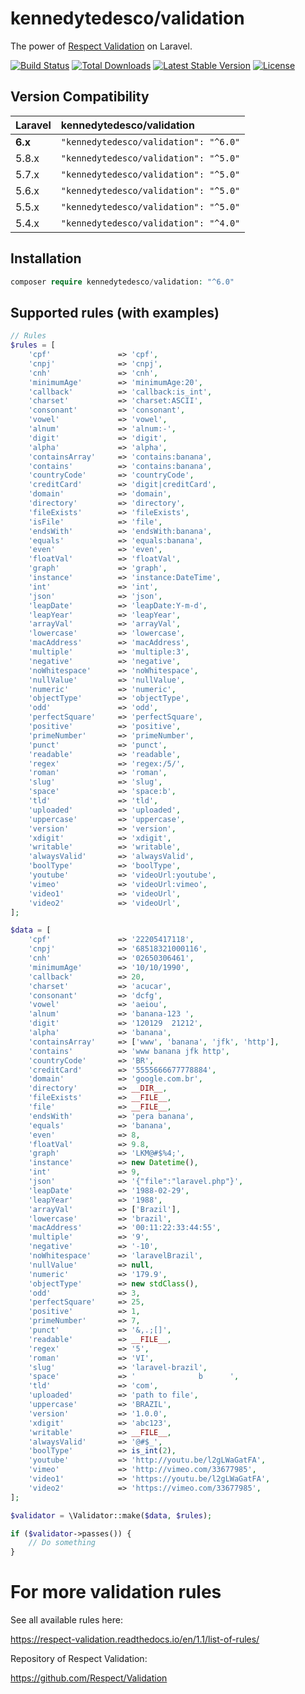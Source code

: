 kennedytedesco/validation
==========

The power of [Respect Validation](https://github.com/Respect/Validation) on Laravel.

[![Build Status](https://travis-ci.org/KennedyTedesco/Validation.svg)](https://travis-ci.org/KennedyTedesco/Validation)
[![Total Downloads](https://poser.pugx.org/KennedyTedesco/Validation/downloads.svg)](https://packagist.org/packages/KennedyTedesco/Validation)
[![Latest Stable Version](https://poser.pugx.org/KennedyTedesco/Validation/v/stable.svg)](https://packagist.org/packages/KennedyTedesco/Validation)
[![License](https://poser.pugx.org/orchestra/testbench/license)](https://packagist.org/packages/orchestra/testbench)

## Version Compatibility

 Laravel  | kennedytedesco/validation
:---------|:----------
 **6.x**  | `"kennedytedesco/validation": "^6.0"`
 5.8.x    | `"kennedytedesco/validation": "^5.0"`
 5.7.x    | `"kennedytedesco/validation": "^5.0"`
 5.6.x    | `"kennedytedesco/validation": "^5.0"`
 5.5.x    | `"kennedytedesco/validation": "^5.0"`
 5.4.x    | `"kennedytedesco/validation": "^4.0"`

## Installation

```php
composer require kennedytedesco/validation: "^6.0"
```

## Supported rules (with examples)

```php
// Rules
$rules = [
    'cpf'               => 'cpf',
    'cnpj'              => 'cnpj',
    'cnh'               => 'cnh',
    'minimumAge'        => 'minimumAge:20',
    'callback'          => 'callback:is_int',
    'charset'           => 'charset:ASCII',
    'consonant'         => 'consonant',
    'vowel'             => 'vowel',
    'alnum'             => 'alnum:-',
    'digit'             => 'digit',
    'alpha'             => 'alpha',
    'containsArray'     => 'contains:banana',
    'contains'          => 'contains:banana',
    'countryCode'       => 'countryCode',
    'creditCard'        => 'digit|creditCard',
    'domain'            => 'domain',
    'directory'         => 'directory',
    'fileExists'        => 'fileExists',
    'isFile'            => 'file',
    'endsWith'          => 'endsWith:banana',
    'equals'            => 'equals:banana',
    'even'              => 'even',
    'floatVal'          => 'floatVal',
    'graph'             => 'graph',
    'instance'          => 'instance:DateTime',
    'int'               => 'int',
    'json'              => 'json',
    'leapDate'          => 'leapDate:Y-m-d',
    'leapYear'          => 'leapYear',
    'arrayVal'          => 'arrayVal',
    'lowercase'         => 'lowercase',
    'macAddress'        => 'macAddress',
    'multiple'          => 'multiple:3',
    'negative'          => 'negative',
    'noWhitespace'      => 'noWhitespace',
    'nullValue'         => 'nullValue',
    'numeric'           => 'numeric',
    'objectType'        => 'objectType',
    'odd'               => 'odd',
    'perfectSquare'     => 'perfectSquare',
    'positive'          => 'positive',
    'primeNumber'       => 'primeNumber',
    'punct'             => 'punct',
    'readable'          => 'readable',
    'regex'             => 'regex:/5/',
    'roman'             => 'roman',
    'slug'              => 'slug',
    'space'             => 'space:b',
    'tld'               => 'tld',
    'uploaded'          => 'uploaded',
    'uppercase'         => 'uppercase',
    'version'           => 'version',
    'xdigit'            => 'xdigit',
    'writable'          => 'writable',
    'alwaysValid'       => 'alwaysValid',
    'boolType'          => 'boolType',
    'youtube'           => 'videoUrl:youtube',
    'vimeo'             => 'videoUrl:vimeo',
    'video1'            => 'videoUrl',
    'video2'            => 'videoUrl',
];

$data = [
    'cpf'               => '22205417118',
    'cnpj'              => '68518321000116',
    'cnh'               => '02650306461',
    'minimumAge'        => '10/10/1990',
    'callback'          => 20,
    'charset'           => 'acucar',
    'consonant'         => 'dcfg',
    'vowel'             => 'aeiou',
    'alnum'             => 'banana-123 ',
    'digit'             => '120129  21212',
    'alpha'             => 'banana',
    'containsArray'     => ['www', 'banana', 'jfk', 'http'],
    'contains'          => 'www banana jfk http',
    'countryCode'       => 'BR',
    'creditCard'        => '5555666677778884',
    'domain'            => 'google.com.br',
    'directory'         => __DIR__,
    'fileExists'        => __FILE__,
    'file'              => __FILE__,
    'endsWith'          => 'pera banana',
    'equals'            => 'banana',
    'even'              => 8,
    'floatVal'          => 9.8,
    'graph'             => 'LKM@#$%4;',
    'instance'          => new Datetime(),
    'int'               => 9,
    'json'              => '{"file":"laravel.php"}',
    'leapDate'          => '1988-02-29',
    'leapYear'          => '1988',
    'arrayVal'          => ['Brazil'],
    'lowercase'         => 'brazil',
    'macAddress'        => '00:11:22:33:44:55',
    'multiple'          => '9',
    'negative'          => '-10',
    'noWhitespace'      => 'laravelBrazil',
    'nullValue'         => null,
    'numeric'           => '179.9',
    'objectType'        => new stdClass(),
    'odd'               => 3,
    'perfectSquare'     => 25,
    'positive'          => 1,
    'primeNumber'       => 7,
    'punct'             => '&,.;[]',
    'readable'          => __FILE__,
    'regex'             => '5',
    'roman'             => 'VI',
    'slug'              => 'laravel-brazil',
    'space'             => '              b      ',
    'tld'               => 'com',
    'uploaded'          => 'path to file',
    'uppercase'         => 'BRAZIL',
    'version'           => '1.0.0',
    'xdigit'            => 'abc123',
    'writable'          => __FILE__,
    'alwaysValid'       => '@#$_',
    'boolType'          => is_int(2),
    'youtube'           => 'http://youtu.be/l2gLWaGatFA',
    'vimeo'             => 'http://vimeo.com/33677985',
    'video1'            => 'https://youtu.be/l2gLWaGatFA',
    'video2'            => 'https://vimeo.com/33677985',
];

$validator = \Validator::make($data, $rules);

if ($validator->passes()) {
    // Do something
}
```

# For more validation rules

See all available rules here:

https://respect-validation.readthedocs.io/en/1.1/list-of-rules/

Repository of Respect Validation:

https://github.com/Respect/Validation
